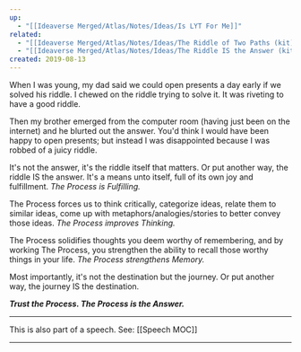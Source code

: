 ```yaml
---
up:
  - "[[Ideaverse Merged/Atlas/Notes/Ideas/Is LYT For Me]]"
related:
  - "[[Ideaverse Merged/Atlas/Notes/Ideas/The Riddle of Two Paths (kit)]]"
  - "[[Ideaverse Merged/Atlas/Notes/Ideas/The Riddle IS the Answer (kit)]]"
created: 2019-08-13
---
```


When I was young, my dad said we could open presents a day early if we solved his riddle. I chewed on the riddle trying to solve it. It was riveting to have a good riddle. 

Then my brother emerged from the computer room (having just been on the internet) and he blurted out the answer. You'd think I would have been happy to open presents; but instead I was disappointed because I was robbed of a juicy riddle. 

It's not the answer, it's the riddle itself that matters. Or put another way, the riddle IS the answer. It's a means unto itself, full of its own joy and fulfillment. *The Process is Fulfilling.*

The Process forces us to think critically, categorize ideas, relate them to similar ideas, come up with metaphors/analogies/stories to better convey those ideas. *The Process improves Thinking.*

The Process solidifies thoughts you deem worthy of remembering, and by working The Process, you strengthen the ability to recall those worthy things in your life. *The Process strengthens Memory.*

Most importantly, it's not the destination but the journey. Or put another way, the journey IS the destination. 

***Trust the Process. The Process is the Answer.***


---
This is also part of a speech. See: [[Speech MOC]]

---
